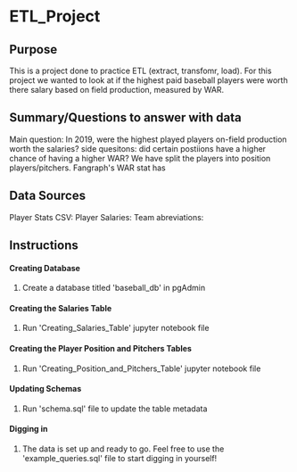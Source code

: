 # ETL_Project

## Purpose 
This is a project done to practice ETL (extract, transfomr, load). For this project we wanted to look at if the highest paid baseball players were worth there salary based on field production, measured by WAR. 

## Summary/Questions to answer with data 
Main question: In 2019, were the highest played players on-field production worth the salaries? 
side quesitons: did certain postiions have a higher chance of having a higher WAR? We have split the players into position players/pitchers. Fangraph's WAR stat has 


## Data Sources
Player Stats CSV: 
Player Salaries:
Team abreviations: 


## Instructions

#### Creating Database
1. Create a database titled 'baseball_db' in pgAdmin

#### Creating the Salaries Table
1. Run 'Creating_Salaries_Table' jupyter notebook file

#### Creating the Player Position and Pitchers Tables
1. Run 'Creating_Position_and_Pitchers_Table' jupyter notebook file

#### Updating Schemas
1. Run 'schema.sql' file to update the table metadata

#### Digging in
1. The data is set up and ready to go. Feel free to use the 'example_queries.sql' file to start digging in yourself!
